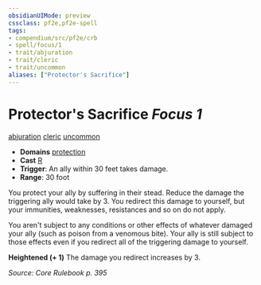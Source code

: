 ```yaml
---
obsidianUIMode: preview
cssclass: pf2e,pf2e-spell
tags:
- compendium/src/pf2e/crb
- spell/focus/1
- trait/abjuration
- trait/cleric
- trait/uncommon
aliases: ["Protector's Sacrifice"]
---
```

# Protector's Sacrifice *Focus 1*   
[abjuration](abjuration.md "Abjuration School Trait")  [cleric](Reference/Rules/Traits/cleric.md "Cleric Class Trait")  [uncommon](uncommon.md "Uncommon Rarity Trait")  

- **Domains** [protection](Reference/Compendium/Setting/domains.md#Protection)
- **Cast** [R](chapter-9-playing-the-game.md#Actions "Reaction") 
- **Trigger**: An ally within 30 feet takes damage.
- **Range**: 30 foot

You protect your ally by suffering in their stead. Reduce the damage the triggering ally would take by 3. You redirect this damage to yourself, but your immunities, weaknesses, resistances and so on do not apply.

You aren't subject to any conditions or other effects of whatever damaged your ally (such as poison from a venomous bite). Your ally is still subject to those effects even if you redirect all of the triggering damage to yourself.

**Heightened (+ 1)** The damage you redirect increases by 3.

*Source: Core Rulebook p. 395*